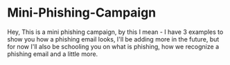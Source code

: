 # Mini-Phishing-Campaign
Hey, This is a mini phishing campaign, by this I mean - I have 3 examples to show you how a phishing email looks, I'll be adding more in the future, but for now I'll also be schooling you on what is phishing, how we recognize a phishing email and a little more.
